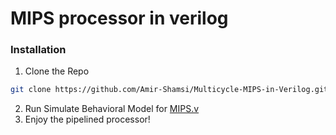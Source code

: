 # MIPS processor in verilog


### Installation
1. Clone the Repo
  ```sh
  git clone https://github.com/Amir-Shamsi/Multicycle-MIPS-in-Verilog.git
  ```
2. Run Simulate Behavioral Model for <a href="MIPS/MIPS.v"> MIPS.v </a>
3. Enjoy the pipelined processor!
